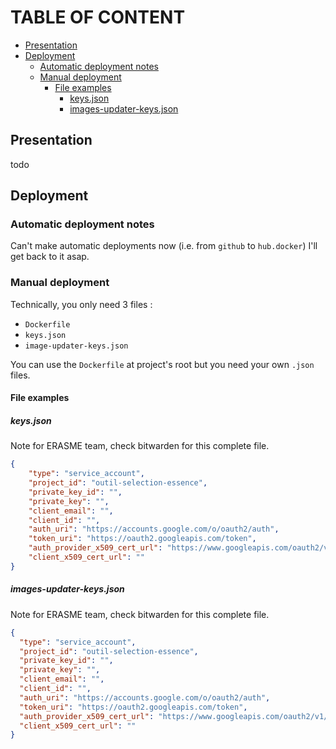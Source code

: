 # TABLE OF CONTENT

- [Presentation](#presentation)
- [Deployment](#deployment)
  * [Automatic deployment notes](#automatic-deployment-notes)
  * [Manual deployment](#manual-deployment)
    + [File examples](#file-examples)
      - [keys.json](#keysjson)
      - [images-updater-keys.json](#images-updater-keysjson)

## Presentation

todo

## Deployment

### Automatic deployment notes

Can't make automatic deployments now (i.e. from
`github` to `hub.docker`)
I'll get back to it asap.

### Manual deployment

Technically, you only need 3 files :
- `Dockerfile`
- `keys.json`
- `image-updater-keys.json`

You can use the `Dockerfile` at project's root but
you need your own `.json` files.

#### File examples

##### keys.json

Note for ERASME team, check bitwarden for this
complete file.

```json
{
    "type": "service_account",
    "project_id": "outil-selection-essence",
    "private_key_id": "",
    "private_key": "",
    "client_email": "",
    "client_id": "",
    "auth_uri": "https://accounts.google.com/o/oauth2/auth",
    "token_uri": "https://oauth2.googleapis.com/token",
    "auth_provider_x509_cert_url": "https://www.googleapis.com/oauth2/v1/certs",
    "client_x509_cert_url": ""
}
```

##### images-updater-keys.json

Note for ERASME team, check bitwarden for this 
complete file.

```json
{
  "type": "service_account",
  "project_id": "outil-selection-essence",
  "private_key_id": "",
  "private_key": "",
  "client_email": "",
  "client_id": "",
  "auth_uri": "https://accounts.google.com/o/oauth2/auth",
  "token_uri": "https://oauth2.googleapis.com/token",
  "auth_provider_x509_cert_url": "https://www.googleapis.com/oauth2/v1/certs",
  "client_x509_cert_url": ""
}
```